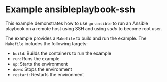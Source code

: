 # Example ansibleplaybook-ssh

This example demonstrates how to use `go-ansible` to run an Ansible playbook on a remote host using SSH and using _sudo_ to become root user.

The example provides a `Makefile` to build and run the example. The `Makefile` includes the following targets:

- `build`: Builds the containers to run the example
- `run`: Runs the example
- `up`: Starts the environment
- `down`: Stops the environment
- `restart`: Restarts the environment
